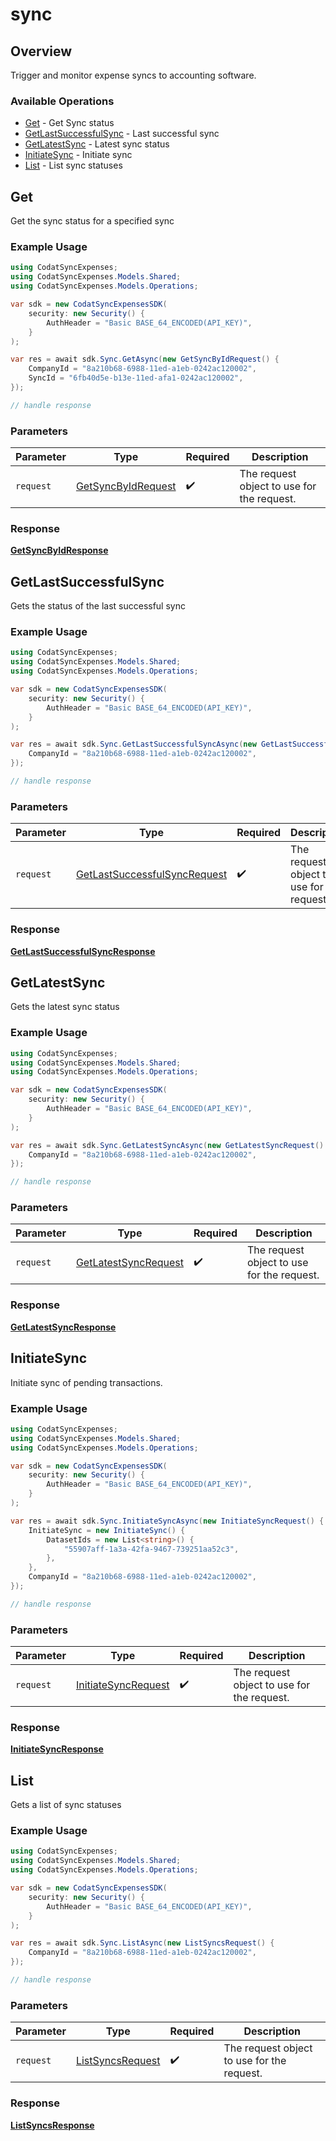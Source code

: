 # sync

## Overview

Trigger and monitor expense syncs to accounting software.

### Available Operations

* [Get](#get) - Get Sync status
* [GetLastSuccessfulSync](#getlastsuccessfulsync) - Last successful sync
* [GetLatestSync](#getlatestsync) - Latest sync status
* [InitiateSync](#initiatesync) - Initiate sync
* [List](#list) - List sync statuses

## Get

Get the sync status for a specified sync

### Example Usage

```csharp
using CodatSyncExpenses;
using CodatSyncExpenses.Models.Shared;
using CodatSyncExpenses.Models.Operations;

var sdk = new CodatSyncExpensesSDK(
    security: new Security() {
        AuthHeader = "Basic BASE_64_ENCODED(API_KEY)",
    }
);

var res = await sdk.Sync.GetAsync(new GetSyncByIdRequest() {
    CompanyId = "8a210b68-6988-11ed-a1eb-0242ac120002",
    SyncId = "6fb40d5e-b13e-11ed-afa1-0242ac120002",
});

// handle response
```

### Parameters

| Parameter                                                           | Type                                                                | Required                                                            | Description                                                         |
| ------------------------------------------------------------------- | ------------------------------------------------------------------- | ------------------------------------------------------------------- | ------------------------------------------------------------------- |
| `request`                                                           | [GetSyncByIdRequest](../../models/operations/GetSyncByIdRequest.md) | :heavy_check_mark:                                                  | The request object to use for the request.                          |


### Response

**[GetSyncByIdResponse](../../models/operations/GetSyncByIdResponse.md)**


## GetLastSuccessfulSync

Gets the status of the last successful sync

### Example Usage

```csharp
using CodatSyncExpenses;
using CodatSyncExpenses.Models.Shared;
using CodatSyncExpenses.Models.Operations;

var sdk = new CodatSyncExpensesSDK(
    security: new Security() {
        AuthHeader = "Basic BASE_64_ENCODED(API_KEY)",
    }
);

var res = await sdk.Sync.GetLastSuccessfulSyncAsync(new GetLastSuccessfulSyncRequest() {
    CompanyId = "8a210b68-6988-11ed-a1eb-0242ac120002",
});

// handle response
```

### Parameters

| Parameter                                                                               | Type                                                                                    | Required                                                                                | Description                                                                             |
| --------------------------------------------------------------------------------------- | --------------------------------------------------------------------------------------- | --------------------------------------------------------------------------------------- | --------------------------------------------------------------------------------------- |
| `request`                                                                               | [GetLastSuccessfulSyncRequest](../../models/operations/GetLastSuccessfulSyncRequest.md) | :heavy_check_mark:                                                                      | The request object to use for the request.                                              |


### Response

**[GetLastSuccessfulSyncResponse](../../models/operations/GetLastSuccessfulSyncResponse.md)**


## GetLatestSync

Gets the latest sync status

### Example Usage

```csharp
using CodatSyncExpenses;
using CodatSyncExpenses.Models.Shared;
using CodatSyncExpenses.Models.Operations;

var sdk = new CodatSyncExpensesSDK(
    security: new Security() {
        AuthHeader = "Basic BASE_64_ENCODED(API_KEY)",
    }
);

var res = await sdk.Sync.GetLatestSyncAsync(new GetLatestSyncRequest() {
    CompanyId = "8a210b68-6988-11ed-a1eb-0242ac120002",
});

// handle response
```

### Parameters

| Parameter                                                               | Type                                                                    | Required                                                                | Description                                                             |
| ----------------------------------------------------------------------- | ----------------------------------------------------------------------- | ----------------------------------------------------------------------- | ----------------------------------------------------------------------- |
| `request`                                                               | [GetLatestSyncRequest](../../models/operations/GetLatestSyncRequest.md) | :heavy_check_mark:                                                      | The request object to use for the request.                              |


### Response

**[GetLatestSyncResponse](../../models/operations/GetLatestSyncResponse.md)**


## InitiateSync

Initiate sync of pending transactions.

### Example Usage

```csharp
using CodatSyncExpenses;
using CodatSyncExpenses.Models.Shared;
using CodatSyncExpenses.Models.Operations;

var sdk = new CodatSyncExpensesSDK(
    security: new Security() {
        AuthHeader = "Basic BASE_64_ENCODED(API_KEY)",
    }
);

var res = await sdk.Sync.InitiateSyncAsync(new InitiateSyncRequest() {
    InitiateSync = new InitiateSync() {
        DatasetIds = new List<string>() {
            "55907aff-1a3a-42fa-9467-739251aa52c3",
        },
    },
    CompanyId = "8a210b68-6988-11ed-a1eb-0242ac120002",
});

// handle response
```

### Parameters

| Parameter                                                             | Type                                                                  | Required                                                              | Description                                                           |
| --------------------------------------------------------------------- | --------------------------------------------------------------------- | --------------------------------------------------------------------- | --------------------------------------------------------------------- |
| `request`                                                             | [InitiateSyncRequest](../../models/operations/InitiateSyncRequest.md) | :heavy_check_mark:                                                    | The request object to use for the request.                            |


### Response

**[InitiateSyncResponse](../../models/operations/InitiateSyncResponse.md)**


## List

Gets a list of sync statuses

### Example Usage

```csharp
using CodatSyncExpenses;
using CodatSyncExpenses.Models.Shared;
using CodatSyncExpenses.Models.Operations;

var sdk = new CodatSyncExpensesSDK(
    security: new Security() {
        AuthHeader = "Basic BASE_64_ENCODED(API_KEY)",
    }
);

var res = await sdk.Sync.ListAsync(new ListSyncsRequest() {
    CompanyId = "8a210b68-6988-11ed-a1eb-0242ac120002",
});

// handle response
```

### Parameters

| Parameter                                                       | Type                                                            | Required                                                        | Description                                                     |
| --------------------------------------------------------------- | --------------------------------------------------------------- | --------------------------------------------------------------- | --------------------------------------------------------------- |
| `request`                                                       | [ListSyncsRequest](../../models/operations/ListSyncsRequest.md) | :heavy_check_mark:                                              | The request object to use for the request.                      |


### Response

**[ListSyncsResponse](../../models/operations/ListSyncsResponse.md)**

